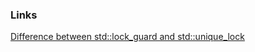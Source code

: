 ### Links
[Difference between std::lock_guard and std::unique_lock](http://jakascorner.com/blog/2016/02/lock_guard-and-unique_lock.html)